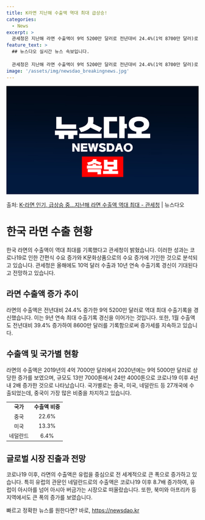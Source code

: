 ```yaml
---
title: K라면 지난해 수출액 역대 최대 급상승!
categories:
  - News
excerpt: >
  관세청은 지난해 라면 수출액이 9억 5200만 달러로 전년대비 24.4%(1억 8700만 달러)로 증가해 9…
feature_text: >
  ## 뉴스다오 실시간 뉴스 속보입니다.

  관세청은 지난해 라면 수출액이 9억 5200만 달러로 전년대비 24.4%(1억 8700만 달러)로 증가해 9…
image: '/assets/img/newsdao_breakingnews.jpg'
---
```


![뉴스다오 속보](/assets/img/newsdao_breakingnews.jpg)

<p>출처: <a href="https://newsdao.kr/3256" rel="dofollow">K-라면 인기, 급상승 중…지난해 라면 수출액 역대 최대 - 관세청</a> | 뉴스다오</p>

<h1>한국 라면 수출 현황</h1>
<p data-ke-size="size16">한국 라면의 수출액이 역대 최대를 기록했다고 관세청이 밝혔습니다. 이러한 성과는 코로나19로 인한 간편식 수요 증가와 K문화상품으로의 수요 증가에 기인한 것으로 분석되고 있습니다. 관세청은 올해에도 10억 달러 수출과 10년 연속 수출기록 경신이 기대된다고 전망하고 있습니다.</p>

<h2 data-ke-size="size26">라면 수출액 증가 추이</h2>
<p data-ke-size="size16">라면의 수출액은 전년대비 24.4% 증가한 9억 5200만 달러로 역대 최대 수출기록을 경신했습니다. 이는 9년 연속 최대 수출기록 경신을 이어가는 것입니다. 또한, 1월 수출액도 전년대비 39.4% 증가하여 8600만 달러를 기록함으로써 증가세를 지속하고 있습니다.</p>

<h2 data-ke-size="size26">수출액 및 국가별 현황</h2>
<p data-ke-size="size16">라면의 수출액은 2019년의 4억 7000만 달러에서 2020년에는 9억 5000만 달러로 상당한 증가를 보였으며, 규모도 13만 7000톤에서 24만 4000톤으로 코로나19 이후 4년 내 2배 증가한 것으로 나타났습니다. 국가별로는 중국, 미국, 네덜란드 등 27개국에 수출되었는데, 중국이 가장 많은 비중을 차지하고 있습니다.</p>

<table>
    <tr>
        <td style="text-align: center; height: 17px;"><b>국가</b></td>
        <td style="text-align: center; height: 17px;"><b>수출액 비중</b></td>
    </tr>
    <tr>
        <td style="text-align: center; height: 17px;">중국</td>
        <td style="text-align: center; height: 17px;">22.6%</td>
    </tr>
    <tr>
        <td style="text-align: center; height: 17px;">미국</td>
        <td style="text-align: center; height: 17px;">13.3%</td>
    </tr>
    <tr>
        <td style="text-align: center; height: 17px;">네덜란드</td>
        <td style="text-align: center; height: 17px;">6.4%</td>
    </tr>
</table>

<h2 data-ke-size="size26">글로벌 시장 진출과 전망</h2>
<p data-ke-size="size16">코로나19 이후, 라면의 수출액은 유럽을 중심으로 전 세계적으로 큰 폭으로 증가하고 있습니다. 특히 유럽의 관문인 네덜란드로의 수출액은 코로나19 이후 8.7배 증가하여, 유럽이 아시아를 넘어 아시아 버금가는 시장으로 떠올랐습니다. 또한, 북미와 아프리카 등 지역에서도 큰 폭의 증가를 보였습니다.</p>
 

빠르고 정확한 뉴스를 원한다면? 바로, <a href="https://newsdao.kr" rel="dofollow">https://newsdao.kr</a>


